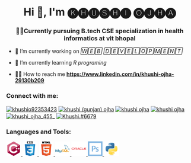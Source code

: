<h1 align="center">Hi 👋, I'm 🅚🅗🅤🅢🅗🅘 🅞🅙🅗🅐</h1>
<h3 align="center">💫✨Currently pursuing B.tech CSE specialization in health informatics at vit bhopal</h3>

- 💫 I’m currently working on *🅆🄴🄱 🄳🄴🅅🄴🄻🄾🄿🄼🄴🄽🅃*

- 🌺 I’m currently learning *R programing*

- 🧚‍♂️ How to reach me **https://www.linkedin.com/in/khushi-ojha-29130b209**

<h3 align="left">Connect with me:</h3>
<p align="left">
<a href="https://twitter.com/khushio92353423" target="blank"><img align="center" src="https://raw.githubusercontent.com/rahuldkjain/github-profile-readme-generator/master/src/images/icons/Social/twitter.svg" alt="khushio92353423" height="30" width="40" /></a>
<a href="https://www.linkedin.com/in/khushi-ojha-29130b209/" target="blank"><img align="center" src="https://raw.githubusercontent.com/rahuldkjain/github-profile-readme-generator/master/src/images/icons/Social/linked-in-alt.svg" alt="khushi (gunjan) ojha" height="30" width="40" /></a>
<a href="https://stackoverflow.com/users/15400260/khushi-ojha" target="blank"><img align="center" src="https://raw.githubusercontent.com/rahuldkjain/github-profile-readme-generator/master/src/images/icons/Social/stack-overflow.svg" alt="khushi ojha" height="30" width="40" /></a>
<a href="https://fb.com/khushi ojha" target="blank"><img align="center" src="https://raw.githubusercontent.com/rahuldkjain/github-profile-readme-generator/master/src/images/icons/Social/facebook.svg" alt="khushi ojha" height="30" width="40" /></a>
<a href="https://instagram.com/khushi_ojha_455_" target="blank"><img align="center" src="https://raw.githubusercontent.com/rahuldkjain/github-profile-readme-generator/master/src/images/icons/Social/instagram.svg" alt="khushi_ojha_455_" height="30" width="40" /></a>
<a href="https://discord.gg/Khushi.#6679" target="blank"><img align="center" src="https://raw.githubusercontent.com/rahuldkjain/github-profile-readme-generator/master/src/images/icons/Social/discord.svg" alt="Khushi.#6679" height="30" width="40" /></a>
</p>

<h3 align="left">Languages and Tools:</h3>
<p align="left"> <a href="https://www.w3schools.com/cpp/" target="_blank"> <img src="https://raw.githubusercontent.com/devicons/devicon/master/icons/cplusplus/cplusplus-original.svg" alt="cplusplus" width="40" height="40"/> </a> <a href="https://www.w3schools.com/css/" target="_blank"> <img src="https://raw.githubusercontent.com/devicons/devicon/master/icons/css3/css3-original-wordmark.svg" alt="css3" width="40" height="40"/> </a> <a href="https://www.w3.org/html/" target="_blank"> <img src="https://raw.githubusercontent.com/devicons/devicon/master/icons/html5/html5-original-wordmark.svg" alt="html5" width="40" height="40"/> </a> <a href="https://www.mysql.com/" target="_blank"> <img src="https://raw.githubusercontent.com/devicons/devicon/master/icons/mysql/mysql-original-wordmark.svg" alt="mysql" width="40" height="40"/> </a> <a href="https://www.oracle.com/" target="_blank"> <img src="https://raw.githubusercontent.com/devicons/devicon/master/icons/oracle/oracle-original.svg" alt="oracle" width="40" height="40"/> </a> <a href="https://www.photoshop.com/en" target="_blank"> <img src="https://raw.githubusercontent.com/devicons/devicon/master/icons/photoshop/photoshop-line.svg" alt="photoshop" width="40" height="40"/> </a> <a href="https://www.python.org" target="_blank"> <img src="https://raw.githubusercontent.com/devicons/devicon/master/icons/python/python-original.svg" alt="python" width="40" height="40"/> </a> </p>


